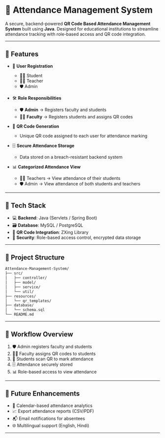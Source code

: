 # 🎯 Attendance Management System

A secure, backend-powered **QR Code Based Attendance Management System** built using **Java**. Designed for educational institutions to streamline attendance tracking with role-based access and QR code integration.

---

## 🚀 Features

- 👥 **User Registration**
  - 🧑‍🎓 Student
  - 👨‍🏫 Teacher
  - 🛡️ Admin

- 🛠️ **Role Responsibilities**
  - 🛡️ **Admin** → Registers faculty and students  
  - 👨‍🏫 **Faculty** → Registers students and assigns QR codes

- 📲 **QR Code Generation**
  - Unique QR code assigned to each user for attendance marking

- 🗄️ **Secure Attendance Storage**
  - Data stored on a breach-resistant backend system

- 📊 **Categorized Attendance View**
  - 👨‍🏫 Teachers → View attendance of their students  
  - 🛡️ Admin → View attendance of both students and teachers

---

## 🧰 Tech Stack

- 💻 **Backend**: Java (Servlets / Spring Boot)
- 🗃️ **Database**: MySQL / PostgreSQL
- 🧾 **QR Code Integration**: ZXing Library
- 🔐 **Security**: Role-based access control, encrypted data storage

---

## 📂 Project Structure

```bash
Attendance-Management-System/
├── src/
│   ├── controller/
│   ├── model/
│   ├── service/
│   └── util/
├── resources/
│   └── qr_templates/
├── database/
│   └── schema.sql
└── README.md
```

---

## 📸 Workflow Overview

1. 🛡️ Admin registers faculty and students  
2. 👨‍🏫 Faculty assigns QR codes to students  
3. 📲 Students scan QR to mark attendance  
4. 🗄️ Attendance securely stored  
5. 📊 Role-based access to view attendance

---

## 🧠 Future Enhancements

- 📅 Calendar-based attendance analytics  
- 📈 Export attendance reports (CSV/PDF)  
- 📬 Email notifications for absentees  
- 🌐 Multilingual support (English, Hindi)

---
